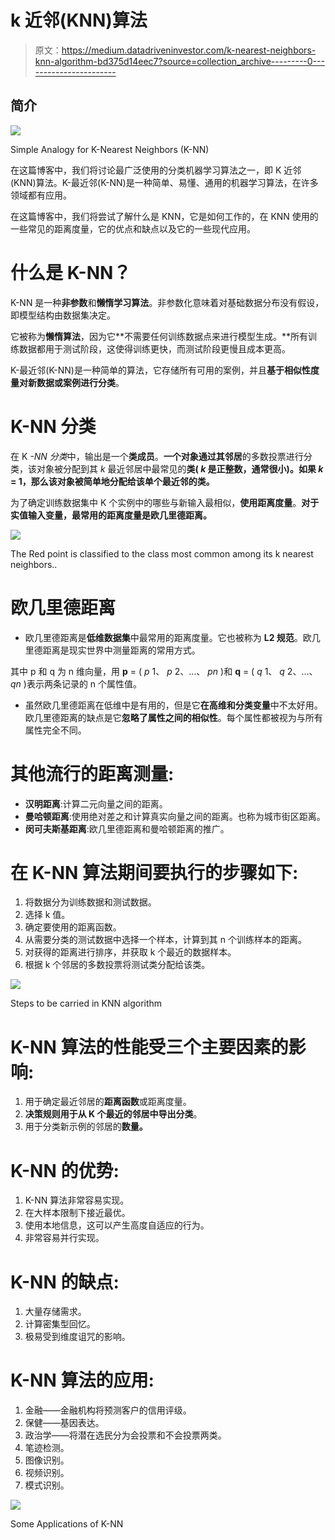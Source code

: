 # k 近邻(KNN)算法

> 原文：<https://medium.datadriveninvestor.com/k-nearest-neighbors-knn-algorithm-bd375d14eec7?source=collection_archive---------0----------------------->

## 简介

![](img/0dba279e210d937024adf51134a2c42c.png)

Simple Analogy for K-Nearest Neighbors (K-NN)

在这篇博客中，我们将讨论最广泛使用的分类机器学习算法之一，即 K 近邻(KNN)算法。K-最近邻(K-NN)是一种简单、易懂、通用的机器学习算法，在许多领域都有应用。

在这篇博客中，我们将尝试了解什么是 KNN，它是如何工作的，在 KNN 使用的一些常见的距离度量，它的优点和缺点以及它的一些现代应用。

# **什么是 K-NN？**

K-NN 是一种**非参数**和**懒惰学习算法**。非参数化意味着对基础数据分布没有假设，即模型结构由数据集决定。

它被称为**懒惰算法**，因为它**不需要任何训练数据点来进行模型生成。**所有训练数据都用于测试阶段，这使得训练更快，而测试阶段更慢且成本更高。

K-最近邻(K-NN)是一种简单的算法，它存储所有可用的案例，并且**基于相似性度量对新数据或案例进行分类**。

# **K-NN 分类**

在 K *-NN 分类*中，输出是一个**类成员**。**一个对象通过其邻居**的多数投票进行分类，该对象被分配到其 *k* 最近邻居中最常见的**类( *k* 是正整数，通常很小)。如果 *k* = 1，那么该对象被简单地分配给该单个最近邻的类。**

为了确定训练数据集中 K 个实例中的哪些与新输入最相似，**使用距离度量**。**对于实值输入变量，最常用的距离度量是欧几里德距离。**

![](img/ef312feee8a97310cbcbf227c11c53f9.png)

The Red point is classified to the class most common among its k nearest neighbors..

# **欧几里德距离**

*   欧几里德距离是**低维数据集**中最常用的距离度量。它也被称为 **L2 规范**。欧几里德距离是现实世界中测量距离的常用方式。

其中 p 和 q 为 n 维向量，用 **p** = ( *p* 1、 *p* 2、…、 *pn* )和 **q** = ( *q* 1、 *q* 2、…、 *qn* )表示两条记录的 n 个属性值。

*   虽然欧几里德距离在低维中是有用的，但是它**在高维和分类变量**中不太好用。欧几里德距离的缺点是它**忽略了属性之间的相似性**。每个属性都被视为与所有属性完全不同。

# **其他流行的距离测量:**

*   **汉明距离**:计算二元向量之间的距离。
*   **曼哈顿距离**:使用绝对差之和计算真实向量之间的距离。也称为城市街区距离。
*   **闵可夫斯基距离**:欧几里德距离和曼哈顿距离的推广。

# **在 K-NN 算法期间要执行的步骤如下:**

1.  将数据分为训练数据和测试数据。
2.  选择 k 值。
3.  确定要使用的距离函数。
4.  从需要分类的测试数据中选择一个样本，计算到其 n 个训练样本的距离。
5.  对获得的距离进行排序，并获取 k 个最近的数据样本。
6.  根据 k 个邻居的多数投票将测试类分配给该类。

![](img/ce2ed351e71606009e5fbd5e18b1caf6.png)

Steps to be carried in KNN algorithm

# **K-NN 算法的性能受三个主要因素的影响:**

1.  用于确定最近邻居的**距离函数**或距离度量。
2.  **决策规则用于从 K 个最近的邻居中导出分类**。
3.  用于分类新示例的邻居的**数量。**

# **K-NN 的优势:**

1.  K-NN 算法非常容易实现。
2.  在大样本限制下接近最优。
3.  使用本地信息，这可以产生高度自适应的行为。
4.  非常容易并行实现。

# **K-NN 的缺点:**

1.  大量存储需求。
2.  计算密集型回忆。
3.  极易受到维度诅咒的影响。

# **K-NN 算法的应用:**

1.  金融——金融机构将预测客户的信用评级。
2.  保健——基因表达。
3.  政治学——将潜在选民分为会投票和不会投票两类。
4.  笔迹检测。
5.  图像识别。
6.  视频识别。
7.  模式识别。

![](img/517da6ea671b005be9b5a74cdee375fe.png)

Some Applications of K-NN
